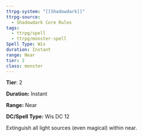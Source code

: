 ```yaml
---
ttrpg-system: "[[Shadowdark]]"
ttrpg-source:
  - Shadowdark Core Rules
tags:
  - ttrpg/spell
  - ttrpg/monster-spell
Spell Type: Wis
duration: Instant
range: Near
tier: 2
class: monster
---
```

**Tier**: 2

**Duration:** Instant

**Range:** Near

**DC/Spell Type:** Wis DC 12

Extinguish all light sources (even magical) within near. 